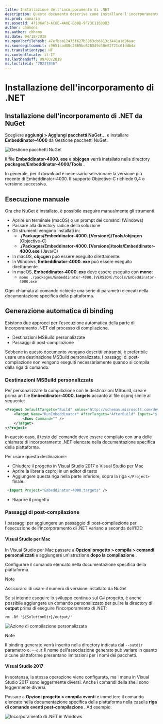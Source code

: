 ```yaml
---
title: Installazione dell'incorporamento di .NET
description: Questo documento descrive come installare l'incorporamento .NET. Viene illustrato come eseguire manualmente gli strumenti, come generare automaticamente le associazioni, come utilizzare le destinazioni MSBuild personalizzate e i passaggi di post-compilazione necessari.
ms.prod: xamarin
ms.assetid: 47106AF3-AC6E-4A0E-B30B-9F73C116DDB3
author: chamons
ms.author: chhamo
ms.date: 04/18/2018
ms.openlocfilehash: 47efbaa12475f627b5963cb6613c3441a1d96aac
ms.sourcegitcommit: c9651cad80c2865bc628349d30e82721c01ddb4a
ms.translationtype: HT
ms.contentlocale: it-IT
ms.lasthandoff: 09/03/2019
ms.locfileid: "70227846"
---
```

# <a name="installing-net-embedding"></a>Installazione dell'incorporamento di .NET

## <a name="installing-net-embedding-from-nuget"></a>Installazione dell'incorporamento di .NET da NuGet

Scegliere **aggiungi > Aggiungi pacchetti NuGet...** e installare **Embeddinator-4000** da Gestione pacchetti NuGet:

![Gestione pacchetti NuGet](images/visualstudionuget.png)

Il file **Embeddinator-4000. exe** e **objcgen** verrà installato nella directory **packages/Embeddinator-4000/Tools** .

In generale, per il download è necessario selezionare la versione più recente di Embeddinator-4000. Il supporto Objective-C richiede 0,4 o versione successiva.

## <a name="running-manually"></a>Esecuzione manuale

Ora che NuGet è installato, è possibile eseguire manualmente gli strumenti.

- Aprire un terminale (macOS) o un prompt dei comandi (Windows)
- Passare alla directory radice della soluzione
- Gli strumenti vengono installati in:
  - **./Packages/Embeddinator-4000. [Versione]/Tools/objcgen** (Objective-C)
  - **./Packages/Embeddinator-4000. [Versione]/tools/Embeddinator-4000.exe** (Java/C)
- In macOS, **objcgen** può essere eseguito direttamente.
- In Windows, **Embeddinator-4000. exe** può essere eseguito direttamente.
- In macOS, **Embeddinator-4000. exe** deve essere eseguito con **mono**:
  - `mono ./packages/Embeddinator-4000.[VERSION]/tools/Embeddinator-4000.exe`

Ogni chiamata al comando richiede una serie di parametri elencati nella documentazione specifica della piattaforma.

## <a name="automatic-binding-generation"></a>Generazione automatica di binding

Esistono due approcci per l'esecuzione automatica della parte di incorporamento .NET del processo di compilazione.

- Destinazioni MSBuild personalizzate
- Passaggi di post-compilazione

Sebbene in questo documento vengano descritti entrambi, è preferibile usare una destinazione MSBuild personalizzata. I passaggi di post-compilazione non vengono eseguiti necessariamente quando si compila dalla riga di comando.

### <a name="custom-msbuild-targets"></a>Destinazioni MSBuild personalizzate

Per personalizzare la compilazione con le destinazioni MSbuild, creare prima un file **Embeddinator-4000. targets** accanto al file csproj simile al seguente:

```xml
<Project DefaultTargets="Build" xmlns="http://schemas.microsoft.com/developer/msbuild/2003">
    <Target Name="RunEmbeddinator" AfterTargets="AfterBuild" Inputs="$(OutputPath)/$(AssemblyName).dll" Outputs="$(IntermediateOutputPath)/Embeddinator/$(AssemblyName).framework/$(AssemblyName)">
        <Exec Command="" />
    </Target>
</Project>
```

In questo caso, il testo del comando deve essere compilato con una delle chiamate di incorporamento .NET elencate nella documentazione specifica della piattaforma.

Per usare questa destinazione:

- Chiudere il progetto in Visual Studio 2017 o Visual Studio per Mac
- Aprire la libreria csproj in un editor di testo
- Aggiungere questa riga nella parte inferiore, sopra la riga `</Project>` finale:

```xml
 <Import Project="Embeddinator-4000.targets" />
```

- Riaprire il progetto

### <a name="post-build-steps"></a>Passaggi di post-compilazione

I passaggi per aggiungere un passaggio di post-compilazione per l'esecuzione dell'incorporamento di .NET variano a seconda dell'IDE:

#### <a name="visual-studio-for-mac"></a>Visual Studio per Mac

In Visual Studio per Mac passare a **Opzioni progetto > compila > comandi personalizzati** e aggiungere un'istruzione **dopo la compilazione** .

Configurare il comando elencato nella documentazione specifica della piattaforma.

> [!NOTE]
> Assicurarsi di usare il numero di versione installato da NuGet

Se si intende eseguire lo sviluppo continuo sul C# progetto, è anche possibile aggiungere un comando personalizzato per pulire la directory di **output** prima di eseguire l'incorporamento di .NET:

```shell
rm -Rf '${SolutionDir}/output/'
```

![Azione di compilazione personalizzata](images/visualstudiocustombuild.png)

> [!NOTE]
> Il binding generato verrà inserito nella directory indicata dal `--outdir` parametro o. `--out` Il nome dell'associazione generato può variare in quanto alcune piattaforme presentano limitazioni per i nomi dei pacchetti.

#### <a name="visual-studio-2017"></a>Visual Studio 2017

In sostanza, la stessa operazione viene configurata, ma i menu in Visual Studio 2017 sono leggermente diversi. Anche i comandi della shell sono leggermente diversi.

Passare a **Opzioni progetto > compila eventi** e immettere il comando elencato nella documentazione specifica della piattaforma nella casella **riga di comando eventi post-compilazione** . Ad esempio:

![Incorporamento di .NET in Windows](images/visualstudiowindows.png)
 